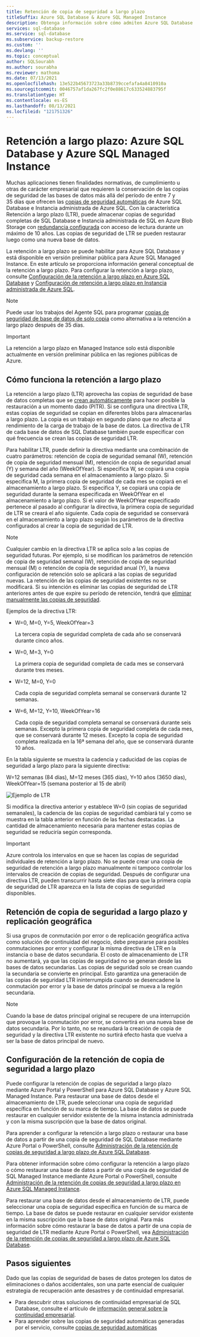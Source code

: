 ```yaml
---
title: Retención de copia de seguridad a largo plazo
titleSuffix: Azure SQL Database & Azure SQL Managed Instance
description: Obtenga información sobre cómo admiten Azure SQL Database y Azure SQL Managed Instance el almacenamiento de copias de seguridad de bases de datos completas durante un máximo de 10 años mediante la directiva de retención a largo plazo.
services: sql-database
ms.service: sql-database
ms.subservice: backup-restore
ms.custom: ''
ms.devlang: ''
ms.topic: conceptual
author: SQLSourabh
ms.author: sourabha
ms.reviewer: mathoma
ms.date: 07/13/2021
ms.openlocfilehash: 13e522b45673723a33b8739ccefafa4a8410910a
ms.sourcegitcommit: 0046757af1da267fc2f0e88617c633524883795f
ms.translationtype: HT
ms.contentlocale: es-ES
ms.lasthandoff: 08/13/2021
ms.locfileid: "121751326"
---
```

# <a name="long-term-retention---azure-sql-database-and-azure-sql-managed-instance"></a>Retención a largo plazo: Azure SQL Database y Azure SQL Managed Instance

Muchas aplicaciones tienen finalidades normativas, de cumplimiento u otras de carácter empresarial que requieren la conservación de las copias de seguridad de las bases de datos más allá del período de entre 7 y 35 días que ofrecen las [copias de seguridad automáticas](automated-backups-overview.md) de Azure SQL Database e Instancia administrada de Azure SQL. Con la característica Retención a largo plazo (LTR), puede almacenar copias de seguridad completas de SQL Database e Instancia administrada de SQL en Azure Blob Storage con [redundancia configurada](automated-backups-overview.md#backup-storage-redundancy) con acceso de lectura durante un máximo de 10 años. Las copias de seguridad de LTR se pueden restaurar luego como una nueva base de datos.

La retención a largo plazo se puede habilitar para Azure SQL Database y está disponible en versión preliminar pública para Azure SQL Managed Instance. En este artículo se proporciona información general conceptual de la retención a largo plazo. Para configurar la retención a largo plazo, consulte [Configuración de la retención a largo plazo en Azure SQL Database](long-term-backup-retention-configure.md) y [Configuración de retención a largo plazo en Instancia administrada de Azure SQL](../managed-instance/long-term-backup-retention-configure.md). 

> [!NOTE]
> Puede usar los trabajos del Agente SQL para programar [copias de seguridad de base de datos de solo copia](/sql/relational-databases/backup-restore/copy-only-backups-sql-server) como alternativa a la retención a largo plazo después de 35 días.

> [!IMPORTANT]
> La retención a largo plazo en Managed Instance solo está disponible actualmente en versión preliminar pública en las regiones públicas de Azure. 


## <a name="how-long-term-retention-works"></a>Cómo funciona la retención a largo plazo
     
La retención a largo plazo (LTR) aprovecha las copias de seguridad de base de datos completas que se [crean automáticamente](automated-backups-overview.md) para hacer posible la restauración a un momento dado (PITR). Si se configura una directiva LTR, estas copias de seguridad se copian en diferentes blobs para almacenarlas a largo plazo. La copia es un trabajo en segundo plano que no afecta al rendimiento de la carga de trabajo de la base de datos. La directiva de LTR de cada base de datos de SQL Database también puede especificar con qué frecuencia se crean las copias de seguridad LTR.

Para habilitar LTR, puede definir la directiva mediante una combinación de cuatro parámetros: retención de copia de seguridad semanal (W), retención de copia de seguridad mensual (M), retención de copia de seguridad anual (Y) y semana del año (WeekOfYear). Si especifica W, se copiará una copia de seguridad cada semana en el almacenamiento a largo plazo. Si especifica M, la primera copia de seguridad de cada mes se copiará en el almacenamiento a largo plazo. Si especifica Y, se copiará una copia de seguridad durante la semana especificada en WeekOfYear en el almacenamiento a largo plazo. Si el valor de WeekOfYear especificado pertenece al pasado al configurar la directiva, la primera copia de seguridad de LTR se creará el año siguiente. Cada copia de seguridad se conservará en el almacenamiento a largo plazo según los parámetros de la directiva configurados al crear la copia de seguridad de LTR.

> [!NOTE]
> Cualquier cambio en la directiva LTR se aplica solo a las copias de seguridad futuras. Por ejemplo, si se modifican los parámetros de retención de copia de seguridad semanal (W), retención de copia de seguridad mensual (M) o retención de copia de seguridad anual (Y), la nueva configuración de retención solo se aplicará a las copias de seguridad nuevas. La retención de las copias de seguridad existentes no se modificará. Si su intención es eliminar las copias de seguridad de LTR anteriores antes de que expire su período de retención, tendrá que [eliminar manualmente las copias de seguridad](./long-term-backup-retention-configure.md#delete-ltr-backups).
> 

Ejemplos de la directiva LTR:

-  W=0, M=0, Y=5, WeekOfYear=3

   La tercera copia de seguridad completa de cada año se conservará durante cinco años.
   
- W=0, M=3, Y=0

   La primera copia de seguridad completa de cada mes se conservará durante tres meses.

- W=12, M=0, Y=0

   Cada copia de seguridad completa semanal se conservará durante 12 semanas.

- W=6, M=12, Y=10, WeekOfYear=16

   Cada copia de seguridad completa semanal se conservará durante seis semanas. Excepto la primera copia de seguridad completa de cada mes, que se conservará durante 12 meses. Excepto la copia de seguridad completa realizada en la 16ª semana del año, que se conservará durante 10 años. 

En la tabla siguiente se muestra la cadencia y caducidad de las copias de seguridad a largo plazo para la siguiente directiva:

W=12 semanas (84 días), M=12 meses (365 días), Y=10 años (3650 días), WeekOfYear=15 (semana posterior al 15 de abril)

   ![Ejemplo de LTR](./media/long-term-retention-overview/ltr-example.png)


Si modifica la directiva anterior y establece W=0 (sin copias de seguridad semanales), la cadencia de las copias de seguridad cambiará tal y como se muestra en la tabla anterior en función de las fechas destacadas. La cantidad de almacenamiento necesaria para mantener estas copias de seguridad se reduciría según corresponda. 

> [!IMPORTANT]
> Azure controla los intervalos en que se hacen las copias de seguridad individuales de retención a largo plazo. No se puede crear una copia de seguridad de retención a largo plazo manualmente ni tampoco controlar los intervalos de creación de copias de seguridad. Después de configurar una directiva LTR, pueden transcurrir hasta siete días para que la primera copia de seguridad de LTR aparezca en la lista de copias de seguridad disponibles.  


## <a name="geo-replication-and-long-term-backup-retention"></a>Retención de copia de seguridad a largo plazo y replicación geográfica

Si usa grupos de conmutación por error o de replicación geográfica activa como solución de continuidad del negocio, debe prepararse para posibles conmutaciones por error y configurar la misma directiva de LTR en la instancia o base de datos secundaria. El costo de almacenamiento de LTR no aumentará, ya que las copias de seguridad no se generan desde las bases de datos secundarias. Las copias de seguridad solo se crean cuando la secundaria se convierte en principal. Esto garantiza una generación de las copias de seguridad LTR ininterrumpida cuando se desencadene la conmutación por error y la base de datos principal se mueva a la región secundaria. 

> [!NOTE]
> Cuando la base de datos principal original se recupere de una interrupción que provoque la conmutación por error, se convertirá en una nueva base de datos secundaria. Por lo tanto, no se reanudará la creación de copia de seguridad y la directiva LTR existente no surtirá efecto hasta que vuelva a ser la base de datos principal de nuevo. 


## <a name="configure-long-term-backup-retention"></a>Configuración de la retención de copia de seguridad a largo plazo

Puede configurar la retención de copias de seguridad a largo plazo mediante Azure Portal y PowerShell para Azure SQL Database y Azure SQL Managed Instance. Para restaurar una base de datos desde el almacenamiento de LTR, puede seleccionar una copia de seguridad específica en función de su marca de tiempo. La base de datos se puede restaurar en cualquier servidor existente de la misma instancia administrada y con la misma suscripción que la base de datos original.

Para aprender a configurar la retención a largo plazo o restaurar una base de datos a partir de una copia de seguridad de SQL Database mediante Azure Portal o PowerShell, consulte [Administración de la retención de copias de seguridad a largo plazo de Azure SQL Database](long-term-backup-retention-configure.md).

Para obtener información sobre cómo configurar la retención a largo plazo o cómo restaurar una base de datos a partir de una copia de seguridad de SQL Managed Instance mediante Azure Portal o PowerShell, consulte [Administración de la retención de copias de seguridad a largo plazo en Azure SQL Managed Instance](../managed-instance/long-term-backup-retention-configure.md).

Para restaurar una base de datos desde el almacenamiento de LTR, puede seleccionar una copia de seguridad específica en función de su marca de tiempo. La base de datos se puede restaurar en cualquier servidor existente en la misma suscripción que la base de datos original. Para más información sobre cómo restaurar la base de datos a partir de una copia de seguridad de LTR mediante Azure Portal o PowerShell, vea [Administración de la retención de copias de seguridad a largo plazo de Azure SQL Database](long-term-backup-retention-configure.md). 

## <a name="next-steps"></a>Pasos siguientes

Dado que las copias de seguridad de bases de datos protegen los datos de eliminaciones o daños accidentales, son una parte esencial de cualquier estrategia de recuperación ante desastres y de continuidad empresarial. 

- Para descubrir otras soluciones de continuidad empresarial de SQL Database, consulte el artículo de [información general sobre la continuidad empresarial](business-continuity-high-availability-disaster-recover-hadr-overview.md).
- Para aprender sobre las copias de seguridad automáticas generadas por el servicio, consulte [copias de seguridad automáticas](../database/automated-backups-overview.md)
